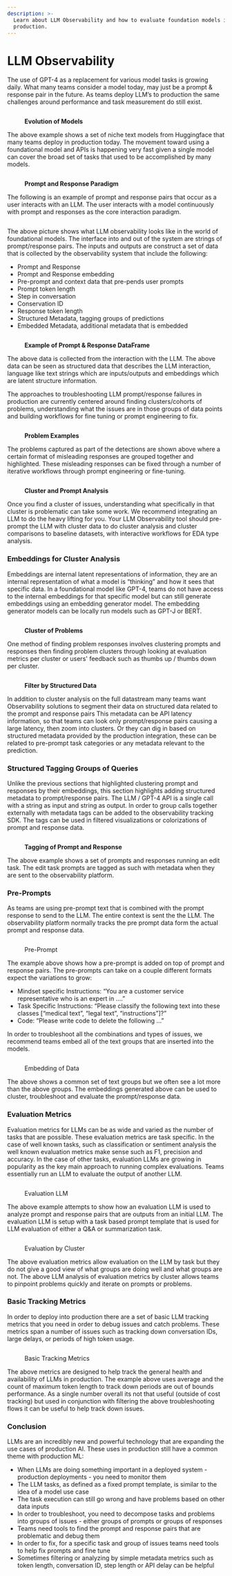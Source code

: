 ```yaml
---
description: >-
  Learn about LLM Observability and how to evaluate foundation models in
  production.
---
```


# LLM Observability

The use of GPT-4 as a replacement for various model tasks is growing daily. What many teams consider a model today, may just be a prompt & response pair in the future. As teams deploy LLM’s to production the same challenges around performance and task measurement do still exist.

<figure><img src="../.gitbook/assets/Docs graphics-05.jpg" alt=""><figcaption><p><strong>Evolution of Models</strong></p></figcaption></figure>

The above example shows a set of niche text models from Huggingface that many teams deploy in production today. The movement toward using a foundational model and APIs is happening very fast given a single model can cover the broad set of tasks that used to be accomplished by many models.

<figure><img src="../.gitbook/assets/Docs graphics-06.jpg" alt=""><figcaption><p><strong>Prompt and Response Paradigm</strong></p></figcaption></figure>

The following is an example of prompt and response pairs that occur as a user interacts with an LLM. The user interacts with a model continuously with prompt and responses as the core interaction paradigm.&#x20;

<figure><img src="../.gitbook/assets/Docs graphics-07.jpg" alt=""><figcaption></figcaption></figure>

The above picture shows what LLM observability looks like in the world of foundational models. The interface into and out of the system are strings of prompt/response pairs. The inputs and outputs are construct a set of data that is collected by the observability system that include the following:

* Prompt and Response
* Prompt and Response embedding
* Pre-prompt and context data that pre-pends user prompts
* Prompt token length
* Step in conversation&#x20;
* Conservation ID
* Response token length
* Structured Metadata, tagging groups of predictions&#x20;
* Embedded Metadata, additional metadata that is embedded

<figure><img src="../.gitbook/assets/01 - OSS pandas chart-v2.png" alt=""><figcaption><p><strong>Example of Prompt &#x26; Response DataFrame</strong> </p></figcaption></figure>

The above data is collected from the interaction with the LLM. The above data can be seen as structured data that describes the LLM interaction, language like text strings which are inputs/outputs and embeddings which are latent structure information.&#x20;

The approaches to troubleshooting LLM prompt/response failures in production are currently centered around finding clusters/cohorts of problems, understanding what the issues are in those groups of data points and building workflows for fine tuning or prompt engineering to fix.

<figure><img src="../.gitbook/assets/Docs graphics-09.jpg" alt=""><figcaption><p><strong>Problem Examples</strong></p></figcaption></figure>

The problems captured as part of the detections are shown above where a certain format of misleading responses are grouped together and highlighted. These misleading responses can be fixed through a number of iterative workflows through prompt engineering or fine-tuning.

<figure><img src="../.gitbook/assets/Docs graphics-10.jpg" alt=""><figcaption><p><strong>Cluster and Prompt Analysis</strong></p></figcaption></figure>

Once you find a cluster of issues, understanding what specifically in that cluster is problematic can take some work. We recommend integrating an LLM to do the heavy lifting for you. Your LLM Observability tool should pre-prompt the LLM with cluster data to do cluster analysis and cluster comparisons to baseline datasets, with interactive workflows for EDA type analysis.&#x20;

### Embeddings for Cluster Analysis

Embeddings are internal latent representations of information, they are an internal representation of what a model is “thinking” and how it sees that specific data. In a foundational model like GPT-4, teams do not have access to the internal embeddings for that specific model but can still generate embeddings using an embedding generator model. The embedding generator models can be locally run models such as GPT-J or BERT.&#x20;

<figure><img src="../.gitbook/assets/Docs graphics-08.jpg" alt=""><figcaption><p><strong>Cluster of Problems</strong></p></figcaption></figure>

One method of finding problem responses involves clustering prompts and responses then finding problem clusters through looking at evaluation metrics per cluster or users' feedback such as thumbs up / thumbs down per cluster.&#x20;

<figure><img src="../.gitbook/assets/Docs graphics-11.jpg" alt=""><figcaption><p><strong>Filter by Structured Data</strong></p></figcaption></figure>

In addition to cluster analysis on the full datastream many teams want Observability solutions to segment their data on structured data related to the prompt and response pairs This metadata can be API latency information, so that teams can look only prompt/response pairs causing a large latency, then zoom into clusters. Or they can dig in based on structured metadata provided by the production integration, these can be related to pre-prompt task categories or any metadata relevant to the prediction. &#x20;

### **Structured Tagging Groups of Queries**&#x20;

Unlike the previous sections that highlighted clustering prompt and responses by their embeddings, this section highlights adding structured metadata to prompt/response pairs. The LLM / GPT-4 API is a single call with a string as input and string as output. In order to group calls together externally with metadata tags can be added to the observability tracking SDK. The tags can be used in filtered visualizations or colorizations of prompt and response data.&#x20;

<figure><img src="../.gitbook/assets/Docs graphics-12.jpg" alt=""><figcaption><p><strong>Tagging of Prompt and Response</strong></p></figcaption></figure>

The above example shows a set of prompts and responses running an edit task. The edit task prompts are tagged as such with metadata when they are sent to the observability platform.&#x20;

### Pre-Prompts

As teams are using pre-prompt text that is combined with the prompt response to send to the LLM. The entire context is sent the the LLM. The observability platform normally tracks the pre prompt data form the actual prompt and response data. &#x20;

<figure><img src="../.gitbook/assets/02 - OSS PrePrompt.png" alt=""><figcaption><p>Pre-Prompt</p></figcaption></figure>

The example above shows how a pre-prompt is added on top of prompt and response pairs. The pre-prompts can take on a couple different formats expect the variations to grow:

* Mindset specific Instructions: “You are a customer service representative who is an expert in ….”&#x20;
* Task Specific Instructions: “Please classify the following text into these classes \[“medical text”, “legal text”, “instructions”]?”&#x20;
* Code: “Please write code to delete the following …”

In order to troubleshoot all the combinations and types of issues, we recommend teams embed all of the text groups that are inserted into the models.&#x20;

<figure><img src="../.gitbook/assets/03 - OSS TextDataEmbedding - 2.jpg" alt=""><figcaption><p>Embedding of Data</p></figcaption></figure>

The above shows a common set of text groups but we often see a lot more than the above groups. The embeddings generated above can be used to cluster, troubleshoot and evaluate the prompt/response data.

### Evaluation Metrics

Evaluation metrics for LLMs can be as wide and varied as the number of tasks that are possible. These evaluation metrics are task specific. In the case of well known tasks, such as classification or sentiment analysis the well known evaluation metrics make sense such as F1, precision and accuracy. In the case of other tasks, evaluation LLMs are growing in popularity as the key main approach to running complex evaluations. Teams essentially run an LLM to evaluate the output of another LLM.

<figure><img src="../.gitbook/assets/llm evaluation.png" alt=""><figcaption><p>Evaluation LLM</p></figcaption></figure>

The above example attempts to show how an evaluation LLM is used to analyze prompt and response pairs that are outputs from an initial LLM. The evaluation LLM is setup with a task based prompt template that is used for LLM evaluation of either a Q\&A or summarization task.

<figure><img src="../.gitbook/assets/05 - OSS EvalMetric.png" alt=""><figcaption><p>Evaluation by Cluster</p></figcaption></figure>

The above evaluation metrics allow evaluation on the LLM by task but they do not give a good view of what groups are doing well and what groups are not. The above LLM analysis of evaluation metrics by cluster allows teams to pinpoint problems quickly and iterate on prompts or problems.&#x20;

### Basic Tracking Metrics

In order to deploy into production there are a set of basic LLM tracking metrics that you need in order to debug issues and catch problems. These metrics span a number of issues such as tracking down conversation IDs, large delays, or periods of high token usage. &#x20;

<figure><img src="../.gitbook/assets/06 - OSS LineCharts.png" alt=""><figcaption><p>Basic Tracking Metrics</p></figcaption></figure>

The above metrics are designed to help track the general health and availability of LLMs in production. The example above uses average and the count of maximum token length to track down periods are out of bounds performance. As a single number overall its not that useful (outside of cost tracking) but used in conjunction with filtering the above troubleshooting flows it can be useful to help track down issues.&#x20;

### Conclusion

LLMs are an incredibly new and powerful technology that are expanding the use cases of production AI. These uses in production still have a common theme with production ML:

* When LLMs are doing something important in a deployed system - production deployments - you need to monitor them
* The LLM tasks, as defined as a fixed prompt template, is similar to the idea of a model use case
* The task execution can still go wrong and have problems based on other data inputs
* In order to troubleshoot, you need to decompose tasks and problems into groups of issues - either groups of prompts or groups of responses
* Teams need tools to find the prompt and response pairs that are problematic and debug them
* In order to fix, for a specific task and group of issues teams need tools to help fix prompts and fine tune&#x20;
* Sometimes filtering or analyzing by simple metadata metrics such as token length, conversation ID, step length or API delay can be helpful
